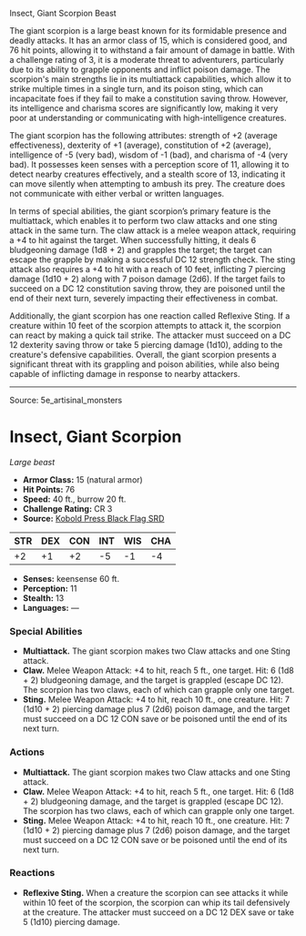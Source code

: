 <MonsterName/>Insect, Giant Scorpion</MonsterName>
<CreatureType/>Beast</CreatureType>

<summary>The giant scorpion is a large beast known for its formidable presence and deadly attacks. It has an armor class of 15, which is considered good, and 76 hit points, allowing it to withstand a fair amount of damage in battle. With a challenge rating of 3, it is a moderate threat to adventurers, particularly due to its ability to grapple opponents and inflict poison damage. The scorpion's main strengths lie in its multiattack capabilities, which allow it to strike multiple times in a single turn, and its poison sting, which can incapacitate foes if they fail to make a constitution saving throw. However, its intelligence and charisma scores are significantly low, making it very poor at understanding or communicating with high-intelligence creatures.</summary>

<detail>

The giant scorpion has the following attributes: strength of +2 (average effectiveness), dexterity of +1 (average), constitution of +2 (average), intelligence of -5 (very bad), wisdom of -1 (bad), and charisma of -4 (very bad). It possesses keen senses with a perception score of 11, allowing it to detect nearby creatures effectively, and a stealth score of 13, indicating it can move silently when attempting to ambush its prey. The creature does not communicate with either verbal or written languages.

In terms of special abilities, the giant scorpion’s primary feature is the multiattack, which enables it to perform two claw attacks and one sting attack in the same turn. The claw attack is a melee weapon attack, requiring a +4 to hit against the target. When successfully hitting, it deals 6 bludgeoning damage (1d8 + 2) and grapples the target; the target can escape the grapple by making a successful DC 12 strength check. The sting attack also requires a +4 to hit with a reach of 10 feet, inflicting 7 piercing damage (1d10 + 2) along with 7 poison damage (2d6). If the target fails to succeed on a DC 12 constitution saving throw, they are poisoned until the end of their next turn, severely impacting their effectiveness in combat.

Additionally, the giant scorpion has one reaction called Reflexive Sting. If a creature within 10 feet of the scorpion attempts to attack it, the scorpion can react by making a quick tail strike. The attacker must succeed on a DC 12 dexterity saving throw or take 5 piercing damage (1d10), adding to the creature's defensive capabilities. Overall, the giant scorpion presents a significant threat with its grappling and poison abilities, while also being capable of inflicting damage in response to nearby attackers.</detail>



---

Source: 5e_artisinal_monsters

# Insect, Giant Scorpion

*Large beast*

- **Armor Class:** 15 (natural armor)
- **Hit Points:** 76
- **Speed:** 40 ft., burrow 20 ft.
- **Challenge Rating:** CR 3
- **Source:** [Kobold Press Black Flag SRD](https://koboldpress.com/black-flag-roleplaying/)

| STR | DEX | CON | INT | WIS | CHA |
| --- | --- | --- | --- | --- | --- |
| +2 | +1 | +2 | -5 | -1 | -4 |

- **Senses:** keensense 60 ft.
- **Perception:** 11
- **Stealth:** 13
- **Languages:** —

### Special Abilities

- **Multiattack.** The giant scorpion makes two Claw attacks and one Sting attack.
- **Claw.** Melee Weapon Attack: +4 to hit, reach 5 ft., one target. Hit: 6 (1d8 + 2) bludgeoning damage, and the target is grappled (escape DC 12). The scorpion has two claws, each of which can grapple only one target.
- **Sting.** Melee Weapon Attack: +4 to hit, reach 10 ft., one creature. Hit: 7 (1d10 + 2) piercing damage plus 7 (2d6) poison damage, and the target must succeed on a DC 12 CON save or be poisoned until the end of its next turn.

### Actions

- **Multiattack.** The giant scorpion makes two Claw attacks and one Sting attack.
- **Claw.** Melee Weapon Attack: +4 to hit, reach 5 ft., one target. Hit: 6 (1d8 + 2) bludgeoning damage, and the target is grappled (escape DC 12). The scorpion has two claws, each of which can grapple only one target.
- **Sting.** Melee Weapon Attack: +4 to hit, reach 10 ft., one creature. Hit: 7 (1d10 + 2) piercing damage plus 7 (2d6) poison damage, and the target must succeed on a DC 12 CON save or be poisoned until the end of its next turn.

### Reactions

- **Reflexive Sting.** When a creature the scorpion can see attacks it while within 10 feet of the scorpion, the scorpion can whip its tail defensively at the creature. The attacker must succeed on a DC 12 DEX save or take 5 (1d10) piercing damage.



